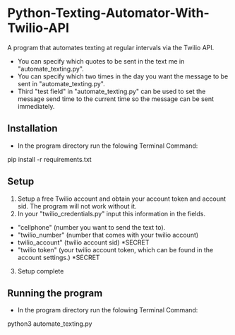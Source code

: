 # Python-Texting-Automator-With-Twilio-API
A program that automates texting at regular intervals via the Twilio API. 
- You can specify which quotes to be sent in the text me in "automate_texting.py". 
- You can specify which two times in the day you want the message to be sent in "automate_texting.py". 
- Third "test field" in "automate_texting.py" can be used to set the message send time to the current time so the message can be sent immediately. 

Installation
--------------
- In the program directory run the folowing Terminal Command:

pip install -r requirements.txt

Setup
--------
1. Setup a free Twilio account and obtain your account token and account sid. The program will not work without it. 
2. In your "twilio_credentials.py" input this information in the fields. 

- "cellphone" (number you want to send the text to).
- "twilio_number" (number that comes with your twilio account)
- twilio_account" (twilio account sid)  *SECRET
- "twilio token" (your twilio account token, which can be found in the account settings.) *SECRET 

3. Setup complete

Running the program
--------------------

- In the program directory run the folowing Terminal Command:

python3 automate_texting.py 
